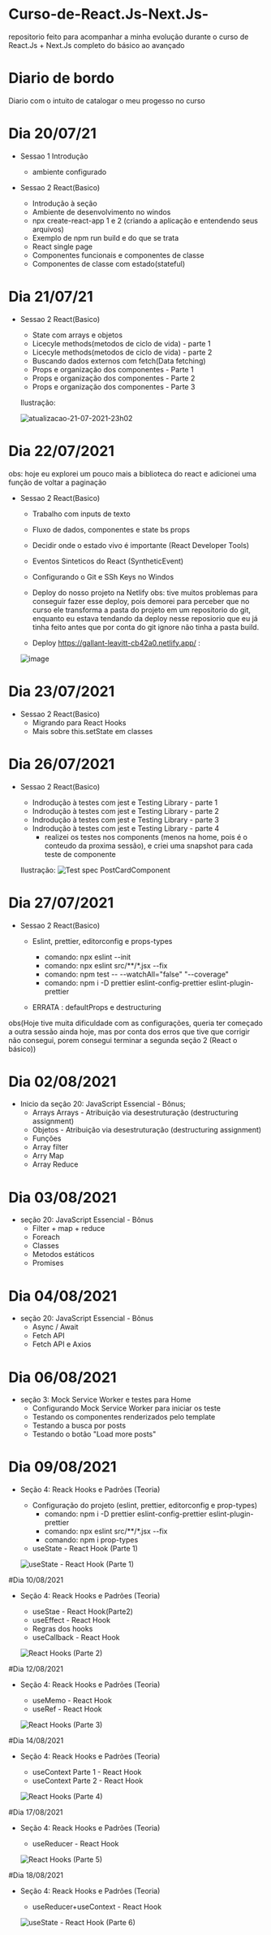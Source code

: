 # Curso-de-React.Js-Next.Js-
repositorio feito para acompanhar a minha evolução durante o curso de React.Js + Next.Js completo do básico  ao avançado


# Diario de bordo

Diario com o intuito de catalogar o meu progesso no curso

# Dia 20/07/21

- Sessao 1 Introdução
  - ambiente configurado
  
- Sessao 2 React(Basico)
  - Introdução à seção
  - Ambiente de desenvolvimento no windos
  - npx create-react-app 1 e 2 (criando a aplicação e entendendo seus arquivos)
  - Exemplo de npm run build e do que se trata
  - React single page
  - Componentes funcionais e componentes de classe
  - Componentes de classe com estado(stateful)

# Dia 21/07/21

- Sessao 2 React(Basico)
  - State com arrays e objetos
  - Licecyle methods(metodos de ciclo de vida) - parte 1
  - Licecyle methods(metodos de ciclo de vida) - parte 2
  - Buscando dados externos com fetch(Data fetching)
  - Props e organização dos componentes - Parte 1
  - Props e organização dos componentes - Parte 2
  - Props e organização dos componentes - Parte 3

  Ilustração: 

  ![atualizacao-21-07-2021-23h02](https://user-images.githubusercontent.com/75328283/126581715-7762cd42-f0cb-46a7-886a-ee740f50a289.png)

# Dia 22/07/2021

obs: hoje eu explorei um pouco mais a biblioteca do react e adicionei uma função de voltar a paginação 
- Sessao 2 React(Basico)
  - Trabalho com inputs de texto
  - Fluxo de dados, componentes e state bs props
  - Decidir onde o estado vivo é importante (React Developer Tools)
  - Eventos Sinteticos do React (SyntheticEvent)
  - Configurando o Git e SSh Keys no Windos
  - Deploy do nosso projeto na Netlify
    obs: tive muitos problemas para conseguir fazer esse deploy, pois demorei para perceber que no curso ele transforma a pasta do projeto em um repositorio do git, enquanto eu    estava tendando da deploy nesse reposiorio que eu já tinha feito antes que por conta do git ignore não tinha a pasta build. 
  
  - Deploy https://gallant-leavitt-cb42a0.netlify.app/ :

  ![image](https://user-images.githubusercontent.com/75328283/126730507-3e1adb83-625a-4a11-b737-d412b58f872d.png)


# Dia 23/07/2021
- Sessao 2 React(Basico)
  -  Migrando para React Hooks
  -  Mais sobre this.setState em classes

# Dia 26/07/2021
- Sessao 2 React(Basico)
  - Indrodução à testes com jest e Testing Library - parte 1
  - Indrodução à testes com jest e Testing Library - parte 2
  - Indrodução à testes com jest e Testing Library - parte 3
  - Indrodução à testes com jest e Testing Library - parte 4
    - realizei os testes nos components (menos na home, pois é o conteudo da proxima sessão), e criei uma snapshot para cada teste de componente
   
   Ilustração:
   ![Test spec PostCardComponent](https://user-images.githubusercontent.com/75328283/127071199-d65368c2-66eb-46b3-863d-8d224062f234.png)
 
 # Dia 27/07/2021
- Sessao 2 React(Basico)
  - Eslint, prettier, editorconfig e props-types
    - comando: npx eslint --init
    - comando: npx eslint src/**/*.jsx --fix
    - comando: npm test -- --watchAll="false" "--coverage"
    - comando: npm i -D prettier eslint-config-prettier eslint-plugin-prettier  

  - ERRATA : defaultProps e destructuring

obs(Hoje tive muita dificuldade com as configurações, queria ter começado a outra sessão ainda hoje, mas por conta dos erros que tive que corrigir não consegui, porem consegui terminar a segunda seção 2 (React o básico))

# Dia 02/08/2021

- Inicio da seção 20: JavaScript Essencial - Bônus;
  - Arrays Arrays - Atribuição via desestruturação (destructuring assignment)
  - Objetos - Atribuição via desestruturação (destructuring assignment)
  - Funções
  - Array filter
  - Arry Map
  - Array Reduce

# Dia 03/08/2021

- seção 20: JavaScript Essencial - Bônus
  - Filter + map + reduce
  - Foreach
  - Classes
  - Metodos estáticos
  - Promises
  
# Dia 04/08/2021

- seção 20: JavaScript Essencial - Bônus
  - Async / Await
  - Fetch API
  - Fetch API e Axios

# Dia 06/08/2021

- seção 3: Mock Service Worker e testes para Home 
  - Configurando Mock Service Worker para iniciar os teste
  - Testando os componentes renderizados pelo template <Home />
  - Testando a busca por posts
  - Testando o botão "Load more posts"

# Dia 09/08/2021

- Seção 4: Reack Hooks e Padrões (Teoria)
  -  Configuração do projeto (eslint, prettier, editorconfig e prop-types)
      - comando: npm i -D prettier eslint-config-prettier eslint-plugin-prettier
      - comando: npx eslint src/**/*.jsx --fix
      -  comando: npm i prop-types  
  - useState - React Hook (Parte 1)
  
  ![useState - React Hook (Parte 1)](https://user-images.githubusercontent.com/75328283/128793675-b3c37e6d-ba71-4357-9f2e-70dcfd41387a.png)

#Dia 10/08/2021
- Seção 4: Reack Hooks e Padrões (Teoria)
  - useStae - React Hook(Parte2)
  - useEffect - React Hook
  - Regras dos hooks
  - useCallback - React Hook
   
  ![React Hooks (Parte 2)](https://user-images.githubusercontent.com/75328283/128950385-c07321f7-bdc9-4e86-b58f-5091d8b38110.png)

#Dia 12/08/2021
- Seção 4: Reack Hooks e Padrões (Teoria)
  - useMemo - React Hook
  - useRef - React Hook
  
  ![React Hooks (Parte 3)](https://user-images.githubusercontent.com/75328283/129284869-14d3d6dd-90ba-450c-9e22-a2e6f65fe427.png)

#Dia 14/08/2021
- Seção 4: Reack Hooks e Padrões (Teoria)
  - useContext Parte 1 - React Hook
  - useContext Parte 2 - React Hook
  
  ![React Hooks (Parte 4)](https://user-images.githubusercontent.com/75328283/129460006-357bbc47-504c-435a-aa07-6f7834573948.png)

#Dia 17/08/2021
- Seção 4: Reack Hooks e Padrões (Teoria)
  - useReducer - React Hook
  
  ![React Hooks (Parte 5)](https://user-images.githubusercontent.com/75328283/129796069-1c075f51-fccd-407f-8d12-f7072628332f.png)

#Dia 18/08/2021
- Seção 4: Reack Hooks e Padrões (Teoria)
  - useReducer+useContext - React Hook
  
  ![useState - React Hook (Parte 6)](https://user-images.githubusercontent.com/75328283/129980025-d5c9492a-d43b-4b75-af40-9a24e144b4b8.png)


  
